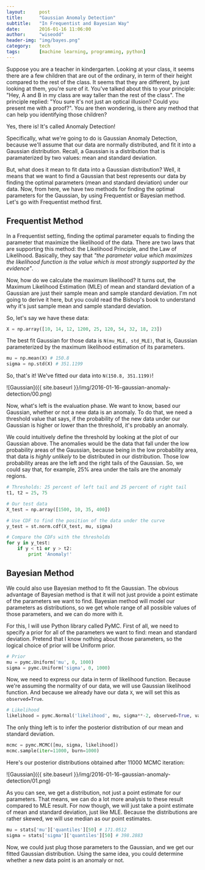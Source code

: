 ```yaml
---
layout:     post
title:      "Gaussian Anomaly Detection"
subtitle:   "In Frequentist and Bayesian Way"
date:       2016-01-16 11:06:00
author:     "wiseodd"
header-img: "img/bayes.png"
category:   tech
tags:       [machine learning, programming, python]
---
```


Suppose you are a teacher in kindergarten. Looking at your class, it seems there are a few children that are out of the ordinary, in term of their height compared to the rest of the class. It seems that they are different, by just looking at them, you're sure of it. You've talked about this to your principle: "Hey, A and B in my class are way taller than the rest of the class". The principle replied: "You sure it's not just an optical illusion? Could you present me with a proof?". You are then wondering, is there any method that can help you identifying those children?

Yes, there is! It's called Anomaly Detection!

Specifically, what we're going to do is Gaussian Anomaly Detection, because we'll assume that our data are normally distributed, and fit it into a Gaussian distribution. Recall, a Gaussian is a distribution that is paramaterized by two values: mean and standard deviation.

But, what does it mean to fit data into a Gaussian distribution? Well, it means that we want to find a Gaussian that best represents our data by finding the optimal parameters (mean and standard deviation) under our data. Now, from here, we have two methods for finding the optimal parameters for the Gaussian, by using Frequentist or Bayesian method. Let's go with Frequentist method first.

<h2 class="section-header">Frequentist Method</h2>

In a Frequentist setting, finding the optimal parameter equals to finding the parameter that maximize the likelihood of the data. There are two laws that are supporting this method: the Likelihood Principle, and the Law of Likelihood. Basically, they say that _"the parameter value which maximizes the likelihood function is the value which is most strongly supported by the evidence"_.

Now, how do we calculate the maximum likelihood? It turns out, the Maximum Likelihood Estimation (MLE) of mean and standard deviation of a Gaussian are just their sample mean and sample standard deviation. I'm not going to derive it here, but you could read the Bishop's book to understand why it's just sample mean and sample standard deviation.

So, let's say we have these data:

``` python
X = np.array([10, 14, 12, 1200, 25, 120, 54, 32, 18, 23])
```

The best fit Gaussian for those data is `N(mu_MLE, std_MLE)`, that is, Gaussian parameterized by the maximum likelihood estimation of its parameters.

``` python
mu = np.mean(X) # 150.8
sigma = np.std(X) # 351.1199
```

So, that's it! We've fitted our data into `N(150.8, 351.1199)`!

![Gaussian]({{ site.baseurl }}/img/2016-01-16-gaussian-anomaly-detection/00.png)

Now, what's left is the evaluation phase. We want to know, based our Gaussian, whether or not a new data is an anomaly. To do that, we need a threshold value that says, if the probability of the new data under our Gaussian is higher or lower than the threshold, it's probably an anomaly.

We could intuitively define the threshold by looking at the plot of our Gaussian above. The anomalies would be the data that fall under the low probability areas of the Gaussian, because being in the low probability area, that data is _highly unlikely_ to be distributed in our distribution. Those low probability areas are the left and the right tails of the Gaussian. So, we could say that, for example, 25% area under the tails are the anomaly regions.

``` python
# Thresholds: 25 percent of left tail and 25 percent of right tail
t1, t2 = 25, 75

# Our test data
X_test = np.array([1500, 10, 35, 400])

# Use CDF to find the position of the data under the curve
y_test = st.norm.cdf(X_test, mu, sigma)

# Compare the CDFs with the thresholds
for y in y_test:
    if y < t1 or y > t2:
        print 'Anomaly!'
```
<p></p>

<h2 class="section-header">Bayesian Method</h2>

We could also use Bayesian method to fit the Gaussian. The obvious advantage of Bayesian method is that it will not just provide a point estimate of the parameters we want to find. Bayesian method will model our parameters as distributions, so we get whole range of all possible values of those parameters, and we can do more with it.

For this, I will use Python library called PyMC. First of all, we need to specify a prior for all of the parameters we want to find: mean and standard deviation. Pretend that I know nothing about those parameters, so the logical choice of prior will be Uniform prior.

``` python
# Prior
mu = pymc.Uniform('mu', 0, 1000)
sigma = pymc.Uniform('sigma', 0, 1000)
```

Now, we need to express our data in term of likelihood function. Because we're assuming the normality of our data, we will use Gaussian likelihood function. And because we already have our data `X`, we will set this as `observed=True`.

``` python
# Likelihood
likelihood = pymc.Normal('likelihood', mu, sigma**-2, observed=True, value=X)
```

The only thing left is to infer the posterior distribution of our mean and standard deviation.

``` python
mcmc = pymc.MCMC([mu, sigma, likelihood])
mcmc.sample(iter=11000, burn=1000)
```

Here's our posterior distributions obtained after 11000 MCMC iteration:

![Gaussian]({{ site.baseurl }}/img/2016-01-16-gaussian-anomaly-detection/01.png)

As you can see, we get a distribution, not just a point estimate for our parameters. That means, we can do a lot more analysis to these result compared to MLE result. For now though, we will just take a point estimate of mean and standard deviation, just like MLE. Because the distributions are rather skewed, we will use median as our point estimates.

``` python
mu = stats['mu']['quantiles'][50] # 171.0512
sigma = stats['sigma']['quantiles'][50] # 398.2883
```

Now, we could just plug those parameters to the Gaussian, and we get our fitted Gaussian distribution. Using the same idea, you could determine whether a new data point is an anomaly or not.
